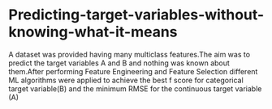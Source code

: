 # Predicting-target-variables-without-knowing-what-it-means
A dataset was provided having many multiclass features.The aim was to predict the target variables A and B and nothing was known about them.After performing Feature Engineering and Feature Selection different ML algorithms were applied to achieve the best f score for categorical target variable(B) and the minimum RMSE for the continuous target variable (A)
